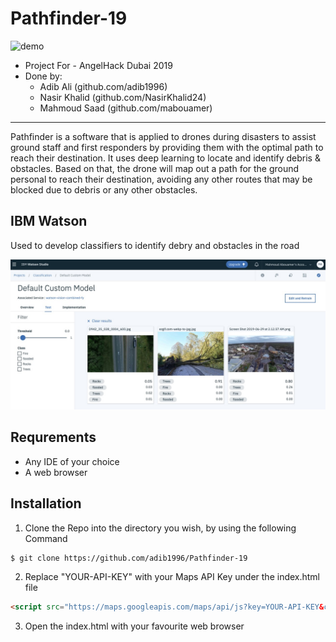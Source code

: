 # Pathfinder-19

![demo](/readme_assets/Demo.gif)
* Project For - AngelHack Dubai 2019 
* Done by: 
    * Adib Ali (github.com/adib1996)
    * Nasir Khalid (github.com/NasirKhalid24)
    * Mahmoud Saad (github.com/mabouamer)

***
Pathfinder is a software that is applied to drones during disasters to assist ground staff and first responders by providing them with the optimal path to reach their destination. It uses deep learning to locate and identify debris & obstacles. Based on that, the drone will map out a path for the ground personal to reach their destination, avoiding any other routes that may be blocked due to debris or any other obstacles.

## IBM Watson

Used to develop classifiers to identify debry and obstacles in the road

![waton](/readme_assets/watson.jpeg)

## Requrements
* Any IDE of your choice
* A web browser

## Installation 
1. Clone the Repo into the directory you wish, by using the following Command
``` bash
$ git clone https://github.com/adib1996/Pathfinder-19 
```

2. Replace "YOUR-API-KEY" with your Maps API Key under the index.html file
``` html
<script src="https://maps.googleapis.com/maps/api/js?key=YOUR-API-KEY&callback=initMap" defer></script>
```
3. Open the index.html with your favourite web browser
